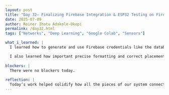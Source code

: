 ```yaml
---
layout: post
title: "Day 32– Finalizing Firebase Integration & ESP32 Testing on Firebase Studio"
date: 2025-07-09
author: Reiner Ihotu Adakole-Okopi
permalink: /day32.html
tags: ["Networks", "Deep Learning", "Google Colab", "Sensors"]

what_i_learned: |
  I learned how to generate and use Firebase credentials like the database secret and web API key, which are essential for authenticating the device. Updating the ESP32 code with my actual Wi-Fi credentials and Firebase values helped me understand how cloud platforms and IoT devices communicate. Running the code in the Arduino IDE and viewing output through the Serial Monitor was satisfying, especially once I saw confirmation that the device was successfully connected and transmitting data. It was a great way to connect backend setup with actual physical feedback from our hardware.

  I also learned how important precise formatting and correct placement of credentials are when working with microcontrollers and cloud databases, as even small mistakes can break the connection.
  
blockers: |
  There were no blockers today. 
  
reflection: |
  Today’s work helped solidify how all the pieces of our system connect—hardware, software, and cloud. I now have a better understanding of how Firebase receives sensor data and how to verify it step-by-step. Even though there were a few technical hiccups, this hands-on approach made everything more real and easier to grasp. Each test on the Serial Monitor brought us closer to our goal. I’m excited to build on this and start displaying the data on a dashboard soon.
---
```

